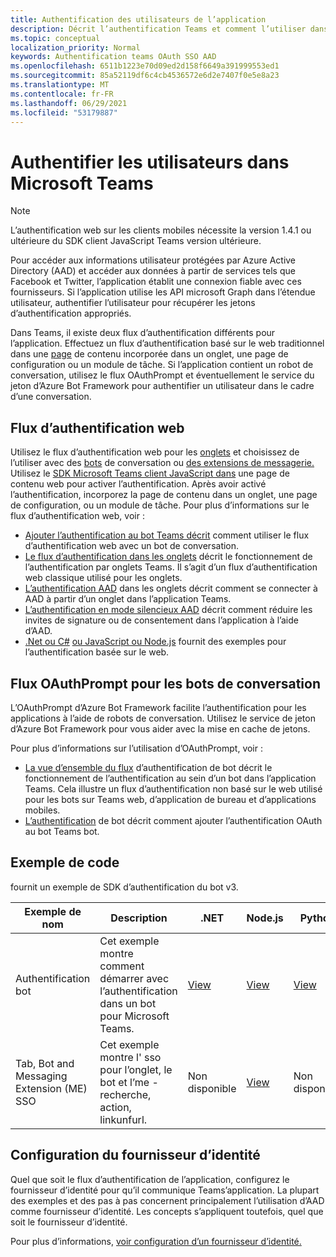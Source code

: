 ```yaml
---
title: Authentification des utilisateurs de l’application
description: Décrit l’authentification Teams et comment l’utiliser dans les applications
ms.topic: conceptual
localization_priority: Normal
keywords: Authentification teams OAuth SSO AAD
ms.openlocfilehash: 6511b1223e70d09ed2d158f6649a391999553ed1
ms.sourcegitcommit: 85a52119df6c4cb4536572e6d2e7407f0e5e8a23
ms.translationtype: MT
ms.contentlocale: fr-FR
ms.lasthandoff: 06/29/2021
ms.locfileid: "53179887"
---
```

# <a name="authenticate-users-in-microsoft-teams"></a>Authentifier les utilisateurs dans Microsoft Teams

> [!Note]
> L’authentification web sur les clients mobiles nécessite la version 1.4.1 ou ultérieure du SDK client JavaScript Teams version ultérieure.

Pour accéder aux informations utilisateur protégées par Azure Active Directory (AAD) et accéder aux données à partir de services tels que Facebook et Twitter, l’application établit une connexion fiable avec ces fournisseurs. Si l’application utilise les API microsoft Graph dans l’étendue utilisateur, authentifier l’utilisateur pour récupérer les jetons d’authentification appropriés.

Dans Teams, il existe deux flux d’authentification différents pour l’application. Effectuez un flux d’authentification basé sur le web traditionnel dans une [page](~/tabs/how-to/create-tab-pages/content-page.md) de contenu incorporée dans un onglet, une page de configuration ou un module de tâche. Si l’application contient un robot de conversation, utilisez le flux OAuthPrompt et éventuellement le service du jeton d’Azure Bot Framework pour authentifier un utilisateur dans le cadre d’une conversation.

## <a name="web-based-authentication-flow"></a>Flux d’authentification web

Utilisez le flux d’authentification web pour les [onglets](~/tabs/what-are-tabs.md) et choisissez de l’utiliser avec des [bots](~/bots/what-are-bots.md) de conversation ou [des extensions de messagerie.](~/messaging-extensions/what-are-messaging-extensions.md) Utilisez le [SDK Microsoft Teams client JavaScript dans](/javascript/api/overview/msteams-client) une page de contenu web pour activer l’authentification. Après avoir activé l’authentification, incorporez la page de contenu dans un onglet, une page de configuration, ou un module de tâche. Pour plus d’informations sur le flux d’authentification web, voir :

* [Ajouter l’authentification au bot Teams décrit](~/bots/how-to/authentication/add-authentication.md) comment utiliser le flux d’authentification web avec un bot de conversation.
* [Le flux d’authentification dans les onglets](~/tabs/how-to/authentication/auth-flow-tab.md) décrit le fonctionnement de l’authentification par onglets Teams. Il s’agit d’un flux d’authentification web classique utilisé pour les onglets.
* [L’authentification AAD](~/tabs/how-to/authentication/auth-tab-AAD.md) dans les onglets décrit comment se connecter à AAD à partir d’un onglet dans l’application Teams.
* [L’authentification en mode silencieux AAD](~/tabs/how-to/authentication/auth-silent-AAD.md) décrit comment réduire les invites de signature ou de consentement dans l’application à l’aide d’AAD.
* [.Net ou C#](https://github.com/OfficeDev/microsoft-teams-sample-complete-csharp) [ou JavaScript ou Node.js](https://github.com/OfficeDev/microsoft-teams-sample-complete-node) fournit des exemples pour l’authentification basée sur le web.

## <a name="the-oauthprompt-flow-for-conversational-bots"></a>Flux OAuthPrompt pour les bots de conversation

L’OAuthPrompt d’Azure Bot Framework facilite l’authentification pour les applications à l’aide de robots de conversation. Utilisez le service de jeton d’Azure Bot Framework pour vous aider avec la mise en cache de jetons.

Pour plus d’informations sur l’utilisation d’OAuthPrompt, voir :

* [La vue d’ensemble du flux](~/bots/how-to/authentication/auth-flow-bot.md) d’authentification de bot décrit le fonctionnement de l’authentification au sein d’un bot dans l’application Teams. Cela illustre un flux d’authentification non basé sur le web utilisé pour les bots sur Teams web, d’application de bureau et d’applications mobiles.
* [L’authentification](~/bots/how-to/authentication/add-authentication.md) de bot décrit comment ajouter l’authentification OAuth au bot Teams bot.

## <a name="code-sample"></a>Exemple de code

fournit un exemple de SDK d’authentification du bot v3.

| **Exemple de nom** | **Description** | **.NET** | **Node.js** | **Python** |
|---------------|------------|------------|-------------|---------------|
| Authentification bot | Cet exemple montre comment démarrer avec l’authentification dans un bot pour Microsoft Teams. | [View](https://github.com/microsoft/BotBuilder-Samples/tree/master/samples/csharp_dotnetcore/46.teams-auth) | [View](https://github.com/microsoft/BotBuilder-Samples/tree/master/samples/javascript_nodejs/46.teams-auth) | [View](https://github.com/microsoft/BotBuilder-Samples/tree/main/samples/python/46.teams-auth) |
| Tab, Bot and Messaging Extension (ME) SSO | Cet exemple montre l' sso pour l’onglet, le bot et l’me - recherche, action, linkunfurl. | Non disponible | [View](https://github.com/OfficeDev/Microsoft-Teams-Samples/tree/main/samples/app-sso/nodejs) | Non disponible |


## <a name="configure-the-identity-provider"></a>Configuration du fournisseur d’identité

Quel que soit le flux d’authentification de l’application, configurez le fournisseur d’identité pour qu’il communique Teams’application. La plupart des exemples et des pas à pas concernent principalement l’utilisation d’AAD comme fournisseur d’identité. Les concepts s’appliquent toutefois, quel que soit le fournisseur d’identité.

Pour plus d’informations, [voir configuration d’un fournisseur d’identité.](~/concepts/authentication/configure-identity-provider.md)
